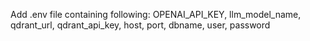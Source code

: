 Add .env file containing following: OPENAI_API_KEY, llm_model_name, qdrant_url,
qdrant_api_key, host, port, dbname, user, password
